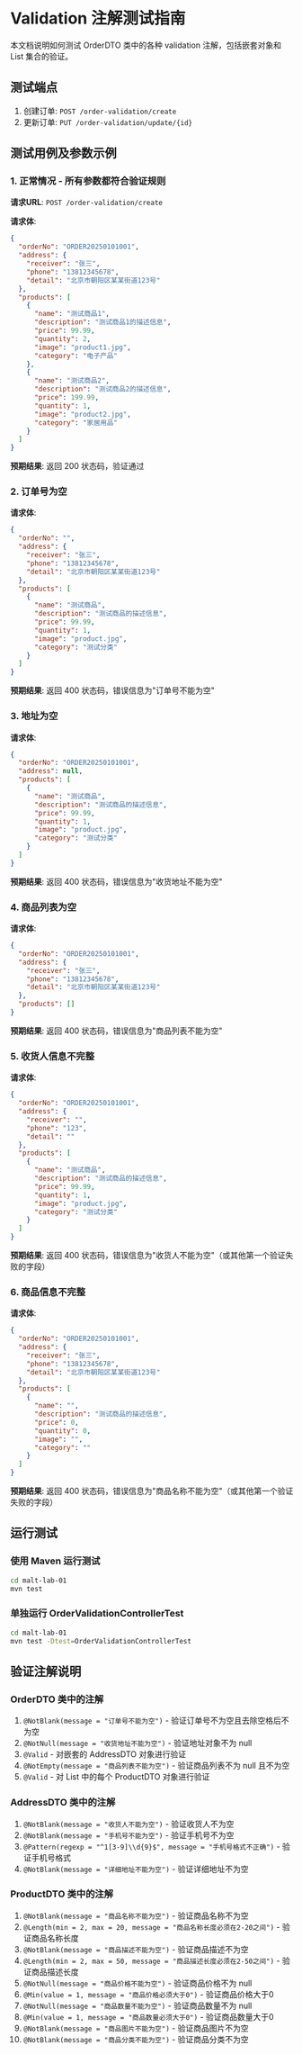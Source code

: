 # Validation 注解测试指南

本文档说明如何测试 OrderDTO 类中的各种 validation 注解，包括嵌套对象和 List 集合的验证。

## 测试端点

1. 创建订单: `POST /order-validation/create`
2. 更新订单: `PUT /order-validation/update/{id}`

## 测试用例及参数示例

### 1. 正常情况 - 所有参数都符合验证规则

**请求URL**: `POST /order-validation/create`

**请求体**:
```json
{
  "orderNo": "ORDER20250101001",
  "address": {
    "receiver": "张三",
    "phone": "13812345678",
    "detail": "北京市朝阳区某某街道123号"
  },
  "products": [
    {
      "name": "测试商品1",
      "description": "测试商品1的描述信息",
      "price": 99.99,
      "quantity": 2,
      "image": "product1.jpg",
      "category": "电子产品"
    },
    {
      "name": "测试商品2",
      "description": "测试商品2的描述信息",
      "price": 199.99,
      "quantity": 1,
      "image": "product2.jpg",
      "category": "家居用品"
    }
  ]
}
```

**预期结果**: 返回 200 状态码，验证通过

### 2. 订单号为空

**请求体**:
```json
{
  "orderNo": "",
  "address": {
    "receiver": "张三",
    "phone": "13812345678",
    "detail": "北京市朝阳区某某街道123号"
  },
  "products": [
    {
      "name": "测试商品",
      "description": "测试商品的描述信息",
      "price": 99.99,
      "quantity": 1,
      "image": "product.jpg",
      "category": "测试分类"
    }
  ]
}
```

**预期结果**: 返回 400 状态码，错误信息为"订单号不能为空"

### 3. 地址为空

**请求体**:
```json
{
  "orderNo": "ORDER20250101001",
  "address": null,
  "products": [
    {
      "name": "测试商品",
      "description": "测试商品的描述信息",
      "price": 99.99,
      "quantity": 1,
      "image": "product.jpg",
      "category": "测试分类"
    }
  ]
}
```

**预期结果**: 返回 400 状态码，错误信息为"收货地址不能为空"

### 4. 商品列表为空

**请求体**:
```json
{
  "orderNo": "ORDER20250101001",
  "address": {
    "receiver": "张三",
    "phone": "13812345678",
    "detail": "北京市朝阳区某某街道123号"
  },
  "products": []
}
```

**预期结果**: 返回 400 状态码，错误信息为"商品列表不能为空"

### 5. 收货人信息不完整

**请求体**:
```json
{
  "orderNo": "ORDER20250101001",
  "address": {
    "receiver": "",
    "phone": "123",
    "detail": ""
  },
  "products": [
    {
      "name": "测试商品",
      "description": "测试商品的描述信息",
      "price": 99.99,
      "quantity": 1,
      "image": "product.jpg",
      "category": "测试分类"
    }
  ]
}
```

**预期结果**: 返回 400 状态码，错误信息为"收货人不能为空"（或其他第一个验证失败的字段）

### 6. 商品信息不完整

**请求体**:
```json
{
  "orderNo": "ORDER20250101001",
  "address": {
    "receiver": "张三",
    "phone": "13812345678",
    "detail": "北京市朝阳区某某街道123号"
  },
  "products": [
    {
      "name": "",
      "description": "测试商品的描述信息",
      "price": 0,
      "quantity": 0,
      "image": "",
      "category": ""
    }
  ]
}
```

**预期结果**: 返回 400 状态码，错误信息为"商品名称不能为空"（或其他第一个验证失败的字段）

## 运行测试

### 使用 Maven 运行测试

```bash
cd malt-lab-01
mvn test
```

### 单独运行 OrderValidationControllerTest

```bash
cd malt-lab-01
mvn test -Dtest=OrderValidationControllerTest
```

## 验证注解说明

### OrderDTO 类中的注解

1. `@NotBlank(message = "订单号不能为空")` - 验证订单号不为空且去除空格后不为空
2. `@NotNull(message = "收货地址不能为空")` - 验证地址对象不为 null
3. `@Valid` - 对嵌套的 AddressDTO 对象进行验证
4. `@NotEmpty(message = "商品列表不能为空")` - 验证商品列表不为 null 且不为空
5. `@Valid` - 对 List 中的每个 ProductDTO 对象进行验证

### AddressDTO 类中的注解

1. `@NotBlank(message = "收货人不能为空")` - 验证收货人不为空
2. `@NotBlank(message = "手机号不能为空")` - 验证手机号不为空
3. `@Pattern(regexp = "^1[3-9]\\d{9}$", message = "手机号格式不正确")` - 验证手机号格式
4. `@NotBlank(message = "详细地址不能为空")` - 验证详细地址不为空

### ProductDTO 类中的注解

1. `@NotBlank(message = "商品名称不能为空")` - 验证商品名称不为空
2. `@Length(min = 2, max = 20, message = "商品名称长度必须在2-20之间")` - 验证商品名称长度
3. `@NotBlank(message = "商品描述不能为空")` - 验证商品描述不为空
4. `@Length(min = 2, max = 50, message = "商品描述长度必须在2-50之间")` - 验证商品描述长度
5. `@NotNull(message = "商品价格不能为空")` - 验证商品价格不为 null
6. `@Min(value = 1, message = "商品价格必须大于0")` - 验证商品价格大于0
7. `@NotNull(message = "商品数量不能为空")` - 验证商品数量不为 null
8. `@Min(value = 1, message = "商品数量必须大于0")` - 验证商品数量大于0
9. `@NotBlank(message = "商品图片不能为空")` - 验证商品图片不为空
10. `@NotBlank(message = "商品分类不能为空")` - 验证商品分类不为空